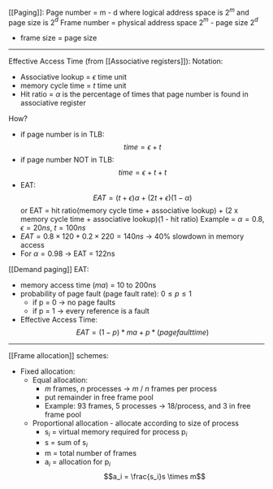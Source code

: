 [[Paging]]:
Page number = m - d
where logical address space is 2$^m$ and page size is 2$^d$
Frame number = physical address space 2$^m$ - page size 2$^d$
- frame size = page size
---
Effective Access Time (from [[Associative registers]]):
Notation:
- Associative lookup = $\epsilon$ time unit
- memory cycle time = *t* time unit
- Hit ratio = $\alpha$ is the percentage of times that page number is found in associative register

How?
- if page number is in TLB:
$$
time = \epsilon + t
$$
- if page number NOT in TLB:
$$
time = \epsilon + t + t
$$
- EAT:
$$
EAT = (t + \epsilon) \alpha + (2t + \epsilon)(1 - \alpha)
$$
or EAT =  hit ratio(memory cycle time + associative lookup) + (2 x memory cycle time + associative lookup)(1 - hit ratio)
Example = $\alpha = 0.8$, $\epsilon = 20ns$, $t = 100ns$
- $EAT = 0.8 \times 120 + 0.2 \times 220 = 140ns$ -> 40% slowdown in memory access
- For $\alpha = 0.98$ -> EAT = 122ns

[[Demand paging]] EAT:
- memory access time (*ma*) = 10 to 200ns
- probability of page fault (page fault rate): $0 \leq p \leq 1$
	- if p = 0 -> no page faults
	- if p = 1 -> every reference is a fault
- Effective Access Time:
$$ EAT = (1 - p)* ma + p*(page fault time)$$
---
[[Frame allocation]] schemes:
- Fixed allocation:
	- Equal allocation:
		- *m* frames, *n* processes -> *m* / *n* frames per process
		- put remainder in free frame pool
		- Example: 93 frames, 5 processes -> 18/process, and 3 in free frame pool
	- Proportional allocation - allocate according to size of process
		- s$_i$ = virtual memory required for process p$_i$
		- s = sum of s$_i$
		- m = total number of frames
		- a$_i$ = allocation for p$_i$  $$a_i = \frac{s_i}s \times m$$
